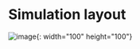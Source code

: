 # Simulation layout
![image](https://user-images.githubusercontent.com/53500865/149169258-e1340ad5-a082-4c7d-9f56-b08a4569f8e3.png){: width="100" height="100"}
